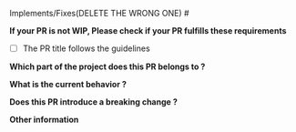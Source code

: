 Implements/Fixes(DELETE THE WRONG ONE) #

**If your PR is not WIP, Please check if your PR fulfills these requirements**

- [ ] The PR title follows the guidelines

**Which part of the project does this PR belongs to ?**

**What is the current behavior ?**

**Does this PR introduce a breaking change ?**

**Other information**
